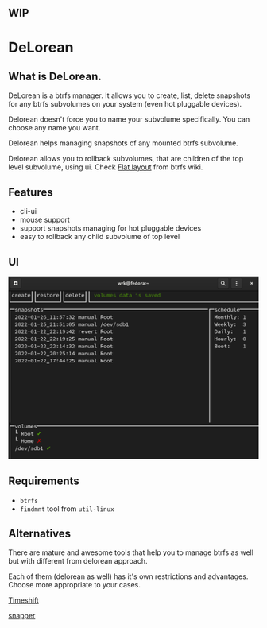 WIP
---

# DeLorean 

## What is DeLorean.

DeLorean is a btrfs manager. It allows you to create, list, delete snapshots for any btrfs subvolumes on your system (even hot pluggable devices).

Delorean doesn't force you to name your subvolume specifically. You can choose any name you want.

Delorean helps managing snapshots of any mounted btrfs subvolume.

Delorean allows you to rollback subvolumes, that are children of the top level subvolume, using ui. Check [Flat layout](https://btrfs.wiki.kernel.org/index.php/SysadminGuide#Flat) from btrfs wiki.

## Features

- cli-ui
- mouse support
- support snapshots managing for hot pluggable devices 
- easy to rollback any child subvolume of top level


## UI

<img src="assets/screen.png" width="700">

## Requirements

- `btrfs`
- `findmnt` tool from `util-linux`

## Alternatives

There are mature and awesome tools that help you to manage btrfs as well but with different from delorean approach.

Each of them (delorean as well) has it's own restrictions and advantages. Choose more appropriate to your cases.

[Timeshift](https://github.com/teejee2008/timeshift)

[snapper](https://github.com/openSUSE/snapper) 
